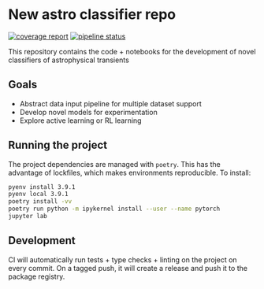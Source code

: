 # New astro classifier repo
[![coverage report](https://gitlab.com/saji.champlin/astro-classifier-neo/badges/master/coverage.svg)](https://gitlab.com/saji.champlin/astro-classifier-neo/-/commits/master)
[![pipeline status](https://gitlab.com/saji.champlin/astro-classifier-neo/badges/master/pipeline.svg)](https://gitlab.com/saji.champlin/astro-classifier-neo/-/commits/master) 

This repository contains the code + notebooks for the development of novel
classifiers of astrophysical transients


## Goals
- Abstract data input pipeline for multiple dataset support
- Develop novel models for experimentation
- Explore active learning or RL learning

## Running the project

The project dependencies are managed with `poetry`. This has the advantage of
lockfiles, which makes environments reproducible. To install:
```bash
pyenv install 3.9.1
pyenv local 3.9.1
poetry install -vv
poetry run python -m ipykernel install --user --name pytorch
jupyter lab
```

## Development
CI will automatically run tests + type checks + linting on the project on every
commit. On a tagged push, it will create a release and push it to the package
registry. 
